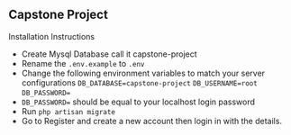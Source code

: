 

## Capstone Project

Installation Instructions

- Create Mysql Database call it capstone-project
- Rename the `.env.example` to `.env`
- Change the following environment variables to match your server configurations
	`DB_DATABASE=capstone-project`
	`DB_USERNAME=root`
	`DB_PASSWORD=`
- `DB_PASSWORD=` should be equal to your localhost login password
- Run `php artisan migrate`
- Go to Register and create a new account then login in with the details.